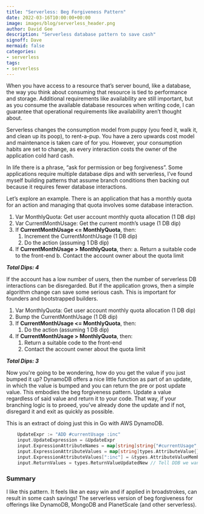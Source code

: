 ```yaml
---
title: "Serverless: Beg Forgiveness Pattern"
date: 2022-03-16T10:00:00+00:00
image: images/blog/serverless_header.png
author: David Gee
description: "Serverless database pattern to save cash"
signoff: Dave
mermaid: false
categories: 
- serverless
tags:
- serverless
---
```

When you have access to a resource that’s server bound, like a database, the way you think about consuming that resource is tied to performance and storage. Additional requirements like availability are still important, but as you consume the available database resources when writing code, I can guarantee that operational requirements like availability aren’t thought about.

Serverless changes the consumption model from puppy (you feed it, walk it, and clean up its poop), to rent-a-pup. You have a zero upwards cost model and maintenance is taken care of for you. However, your consumption habits are set to change, as every interaction costs the owner of the application cold hard cash.

In life there is a phrase, “ask for permission or beg forgiveness”. Some applications require multiple database dips and with serverless, I’ve found myself building patterns that assume branch conditions then backing out because it requires fewer database interactions.

Let’s explore an example. There is an application that has a monthly quota for an action and managing that quota involves some database interaction.


1. Var MonthlyQuota: Get user account monthly quota allocation (1 DB dip)
2. Var CurrentMonthUsage: Get the current month’s usage (1 DB dip)
3. If **CurrentMonthUsage <= MonthlyQuota**, then:
    1. Increment the CurrentMonthUsage (1 DB dip)
    2. Do the action (assuming 1 DB dip)
4. If **CurrentMonthUsage > MonthlyQuota**, then:
    a. Return a suitable code to the front-end
    b. Contact the account owner about the quota limit

__*Total Dips: 4*__

If the account has a low number of users, then the number of serverless DB interactions can be disregarded. But if the application grows, then a simple algorithm change can save some serious cash. This is important for founders and bootstrapped builders.

1. Var MonthlyQuota: Get user account monthly quota allocation (1 DB dip)
2. Bump the CurrentMonthUsage (1 DB dip)
3. If **CurrentMonthUsage <= MonthlyQuota**, then:
    1. Do the action (assuming 1 DB dip)
4. If **CurrentMonthUsage > MonthlyQuota**, then:
    1. Return a suitable code to the front-end
    2. Contact the account owner about the quota limit

__*Total Dips: 3*__

Now you're going to be wondering, how do you get the value if you just bumped it up? DynamoDB offers a nice little function as part of an update, in which the value is bumped and you can return the pre or post update value. This embodies the beg forgiveness pattern. Update a value regardless of said value and return it to your code. That way, if your branching logic is to proeed, you've already done the update and if not, disregard it and exit as quickly as possible.

This is an extract of doing just this in Go with AWS DynamoDB.

```go
	UpdateExpr := "ADD #currentUsage :inc"
	input.UpdateExpression = &UpdateExpr
	input.ExpressionAttributeNames = map[string]string{"#currentUsage": "CurrentUsage"}
	input.ExpressionAttributeValues = map[string]types.AttributeValue{}
	input.ExpressionAttributeValues[":inc"] = &types.AttributeValueMemberN{Value: "1"}
	input.ReturnValues = types.ReturnValueUpdatedNew // Tell DDB we want the new value
```

### Summary 

I like this pattern. It feels like an easy win and if applied in broadstrokes, can result in some cash savings! The serverless version of beg forgiveness for offerings like DynamoDB, MongoDB and PlanetScale (and other serverless).
